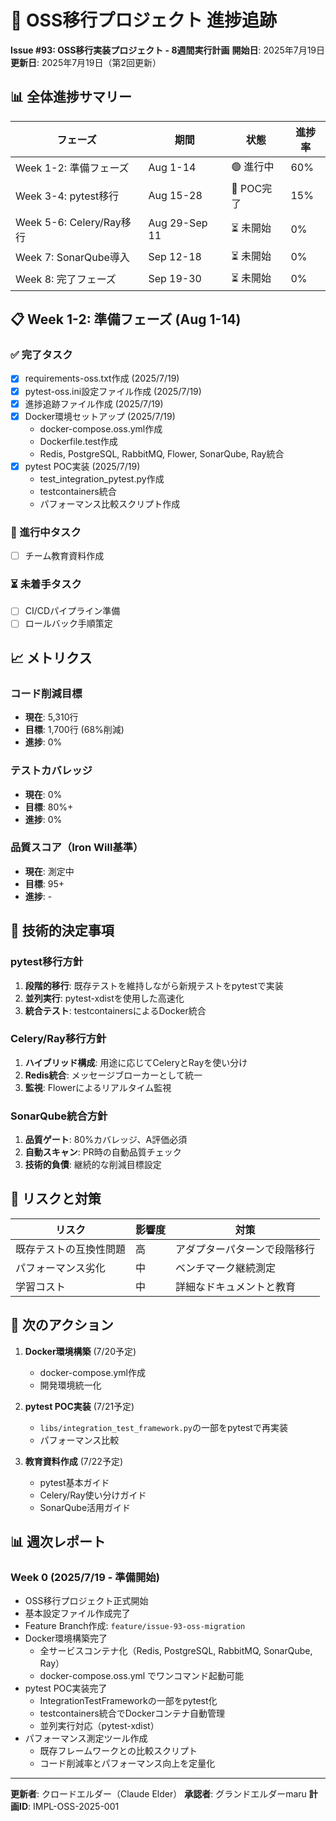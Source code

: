# 🚀 OSS移行プロジェクト 進捗追跡
**Issue #93: OSS移行実装プロジェクト - 8週間実行計画**
**開始日**: 2025年7月19日
**更新日**: 2025年7月19日（第2回更新）

## 📊 全体進捗サマリー

| フェーズ | 期間 | 状態 | 進捗率 |
|---------|------|------|--------|
| Week 1-2: 準備フェーズ | Aug 1-14 | 🟢 進行中 | 60% |
| Week 3-4: pytest移行 | Aug 15-28 | 🔵 POC完了 | 15% |
| Week 5-6: Celery/Ray移行 | Aug 29-Sep 11 | ⏳ 未開始 | 0% |
| Week 7: SonarQube導入 | Sep 12-18 | ⏳ 未開始 | 0% |
| Week 8: 完了フェーズ | Sep 19-30 | ⏳ 未開始 | 0% |

## 📋 Week 1-2: 準備フェーズ (Aug 1-14)

### ✅ 完了タスク
- [x] requirements-oss.txt作成 (2025/7/19)
- [x] pytest-oss.ini設定ファイル作成 (2025/7/19)
- [x] 進捗追跡ファイル作成 (2025/7/19)
- [x] Docker環境セットアップ (2025/7/19)
  - docker-compose.oss.yml作成
  - Dockerfile.test作成
  - Redis, PostgreSQL, RabbitMQ, Flower, SonarQube, Ray統合
- [x] pytest POC実装 (2025/7/19)
  - test_integration_pytest.py作成
  - testcontainers統合
  - パフォーマンス比較スクリプト作成

### 🔄 進行中タスク
- [ ] チーム教育資料作成

### ⏳ 未着手タスク
- [ ] CI/CDパイプライン準備
- [ ] ロールバック手順策定

## 📈 メトリクス

### コード削減目標
- **現在**: 5,310行
- **目標**: 1,700行 (68%削減)
- **進捗**: 0%

### テストカバレッジ
- **現在**: 0%
- **目標**: 80%+
- **進捗**: 0%

### 品質スコア（Iron Will基準）
- **現在**: 測定中
- **目標**: 95+
- **進捗**: -

## 🔧 技術的決定事項

### pytest移行方針
1. **段階的移行**: 既存テストを維持しながら新規テストをpytestで実装
2. **並列実行**: pytest-xdistを使用した高速化
3. **統合テスト**: testcontainersによるDocker統合

### Celery/Ray移行方針
1. **ハイブリッド構成**: 用途に応じてCeleryとRayを使い分け
2. **Redis統合**: メッセージブローカーとして統一
3. **監視**: Flowerによるリアルタイム監視

### SonarQube統合方針
1. **品質ゲート**: 80%カバレッジ、A評価必須
2. **自動スキャン**: PR時の自動品質チェック
3. **技術的負債**: 継続的な削減目標設定

## 📝 リスクと対策

| リスク | 影響度 | 対策 |
|--------|--------|------|
| 既存テストの互換性問題 | 高 | アダプターパターンで段階移行 |
| パフォーマンス劣化 | 中 | ベンチマーク継続測定 |
| 学習コスト | 中 | 詳細なドキュメントと教育 |

## 🎯 次のアクション

1. **Docker環境構築** (7/20予定)
   - docker-compose.yml作成
   - 開発環境統一化

2. **pytest POC実装** (7/21予定)
   - `libs/integration_test_framework.py`の一部をpytestで再実装
   - パフォーマンス比較

3. **教育資料作成** (7/22予定)
   - pytest基本ガイド
   - Celery/Ray使い分けガイド
   - SonarQube活用ガイド

## 📊 週次レポート

### Week 0 (2025/7/19 - 準備開始)
- OSS移行プロジェクト正式開始
- 基本設定ファイル作成完了
- Feature Branch作成: `feature/issue-93-oss-migration`
- Docker環境構築完了
  - 全サービスコンテナ化（Redis, PostgreSQL, RabbitMQ, SonarQube, Ray）
  - docker-compose.oss.yml でワンコマンド起動可能
- pytest POC実装完了
  - IntegrationTestFrameworkの一部をpytest化
  - testcontainers統合でDockerコンテナ自動管理
  - 並列実行対応（pytest-xdist）
- パフォーマンス測定ツール作成
  - 既存フレームワークとの比較スクリプト
  - コード削減率とパフォーマンス向上を定量化

---
**更新者**: クロードエルダー（Claude Elder）
**承認者**: グランドエルダーmaru
**計画ID**: IMPL-OSS-2025-001
